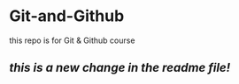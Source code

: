# Git-and-Github
this repo is for Git &amp; Github course

## *this is a new change in the readme file!*
